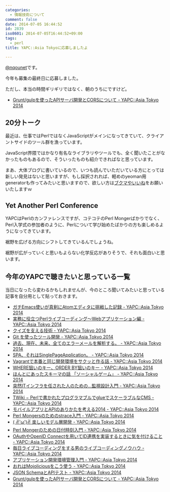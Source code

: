```yaml
---
categories:
  - 情報技術について
comment: false
date: 2014-07-05 16:44:52
id: 2839
iso8601: 2014-07-05T16:44:52+09:00
tags:
  - perl
title: YAPC::Asia Tokyoに応募しましたよ

---
```


<p><a href="https://twitter.com/nqounet">@nqounet</a>です。</p>

<p>今年も募集の最終日に応募しました。</p>

<p>ただし、本当の時間ギリギリではなく、朝のうちにですけど。</p>

<ul>
<li><a href="http://yapcasia.org/2014/talk/show/f8ecc350-0309-11e4-9357-07b16aeab6a4">Grunt/gulpを使ったAPIサーバ開発とCORSについて - YAPC::Asia Tokyo 2014</a></li>
</ul>



<h2>20分トーク</h2>

<p>最近は、仕事ではPerlではなくJavaScriptがメインになってきていて、クライアントサイドのツール群を漁っています。</p>

<p>JavaScript界隈ではかなり有名なライブラリやツールでも、全く聞いたことがなかったものもあるので、そういったものも紹介できればなと思っています。</p>

<p>まあ、大体ブログに書いているので、いつも読んでいただいている方にとっては新しい発見はないと思いますが、もし採択されれば、軽めのyeoman用generatorも作ってみたいと思いますので、欲しい方は<a href="http://yapcasia.org/2014/talk/show/f8ecc350-0309-11e4-9357-07b16aeab6a4" target="_blank">ブクマやいいね</a>をお願いいたしますｗ</p>

<h2>Yet Another Perl Conference</h2>

<p>YAPCはPerlのカンファレンスですが、コテコテのPerl Mongerばかりでなく、Perl入学式の参加者のように、Perlについて学び始めたばかりの方も楽しめるようになってきています。</p>

<p>裾野を広げる方向にシフトしてきているんでしょうね。</p>

<p>裾野が広がっていくと思いもよらない化学反応がありそうで、それも面白いと思います。</p>

<h2>今年のYAPCで聴きたいと思っている一覧</h2>

<p>当日になったら変わるかもしれませんが、今のところ聞いてみたいと思っている記事を自分用として貼っておきます。</p>

<ul>
<li><a href="http://yapcasia.org/2014/talk/show/82973376-ebb1-11e3-bd6d-c7a06aeab6a4">ガチEmacs使いが真剣にAtomエディタに挑戦した記録 - YAPC::Asia Tokyo 2014</a></li>
<li><a href="http://yapcasia.org/2014/talk/show/51921d12-ec7f-11e3-b82e-98666aeab6a4">実務に役立つPerlライブコーディング～Webアプリケーション編 - YAPC::Asia Tokyo 2014</a></li>
<li><a href="http://yapcasia.org/2014/talk/show/28ec308c-ebb2-11e3-bd6d-c7a06aeab6a4">クイズを支える技術 - YAPC::Asia Tokyo 2014</a></li>
<li><a href="http://yapcasia.org/2014/talk/show/a88619fc-034a-11e4-9357-07b16aeab6a4">Git を使ったツール開発 - YAPC::Asia Tokyo 2014</a></li>
<li><a href="http://yapcasia.org/2014/talk/show/e5b2c5f2-0348-11e4-9357-07b16aeab6a4">過去、現在、未来、全てのエラーメールを解析する。 - YAPC::Asia Tokyo 2014</a></li>
<li><a href="http://yapcasia.org/2014/talk/show/b9f11788-f214-11e3-b7e8-e4a96aeab6a4">SPA、それはSinglePageApplication。 - YAPC::Asia Tokyo 2014</a></li>
<li><a href="http://yapcasia.org/2014/talk/show/943abf48-f292-11e3-b7e8-e4a96aeab6a4">Vagrantで本番と同じ開発環境をサクッと作る話 - YAPC::Asia Tokyo 2014</a></li>
<li><a href="http://yapcasia.org/2014/talk/show/e495bc1a-f30d-11e3-b7e8-e4a96aeab6a4">WHERE狙いのキー、ORDER BY狙いのキー - YAPC::Asia Tokyo 2014</a></li>
<li><a href="http://yapcasia.org/2014/talk/show/ce6e777e-fb91-11e3-b7e8-e4a96aeab6a4">ほんとにあったスキーマの話 「ソーシャルゲーム」 - YAPC::Asia Tokyo 2014</a></li>
<li><a href="http://yapcasia.org/2014/talk/show/d1eb4942-fdb5-11e3-b7e8-e4a96aeab6a4">突然ITインフラを任された人のための…監視設計入門 - YAPC::Asia Tokyo 2014</a></li>
<li><a href="http://yapcasia.org/2014/talk/show/6cddba94-00b7-11e4-b7e8-e4a96aeab6a4">TWiki − Perlで書かれたプログラマブルでglueでスケーラブルなCMS - YAPC::Asia Tokyo 2014</a></li>
<li><a href="http://yapcasia.org/2014/talk/show/77109da0-00b8-11e4-b7e8-e4a96aeab6a4">モバイルアプリとAPIのありかたを考える2014 - YAPC::Asia Tokyo 2014</a></li>
<li><a href="http://yapcasia.org/2014/talk/show/2288ed6c-00d8-11e4-b7e8-e4a96aeab6a4">Perl Mongersのためのstrace入門 - YAPC::Asia Tokyo 2014</a></li>
<li><a href="http://yapcasia.org/2014/talk/show/df7380e4-00ed-11e4-b7e8-e4a96aeab6a4">( ✌'ω')✌ 楽しいモデル層開発 - YAPC::Asia Tokyo 2014</a></li>
<li><a href="http://yapcasia.org/2014/talk/show/0e800a82-0121-11e4-b7e8-e4a96aeab6a4">Perl Mongerのための日付時刻入門 - YAPC::Asia Tokyo 2014</a></li>
<li><a href="http://yapcasia.org/2014/talk/show/cc57f3ca-01b8-11e4-b7e8-e4a96aeab6a4">OAuthやOpenID Connectを用いてID連携を実装するときに気を付けること - YAPC::Asia Tokyo 2014</a></li>
<li><a href="http://yapcasia.org/2014/talk/show/7db9b88c-01e7-11e4-9357-07b16aeab6a4">毎日ライブコーディングをする男のライブコーディングノウハウ - YAPC::Asia Tokyo 2014</a></li>
<li><a href="http://yapcasia.org/2014/talk/show/cff11802-0255-11e4-9357-07b16aeab6a4">アプリケーション開発環境管理入門 - YAPC::Asia Tokyo 2014</a></li>
<li><a href="http://yapcasia.org/2014/talk/show/5c80375e-01f6-11e4-9357-07b16aeab6a4">おれはMojoliciousをこう使う - YAPC::Asia Tokyo 2014</a></li>
<li><a href="http://yapcasia.org/2014/talk/show/4d4a9af6-02d0-11e4-9357-07b16aeab6a4">JSON SchemaとAPIテスト - YAPC::Asia Tokyo 2014</a></li>
<li><a href="http://yapcasia.org/2014/talk/show/f8ecc350-0309-11e4-9357-07b16aeab6a4">Grunt/gulpを使ったAPIサーバ開発とCORSについて - YAPC::Asia Tokyo 2014</a></li>
</ul>
    	